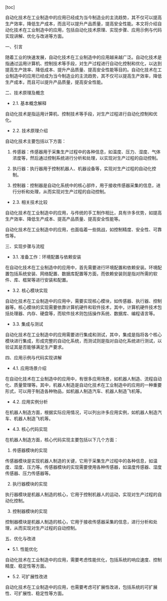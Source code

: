 
[toc]                    
                
                
自动化技术在工业制造中的应用已经成为当今制造业的主流趋势，其不仅可以提高生产效率，降低生产成本，而且可以提升产品质量，提高安全性能。本文将介绍自动化技术在工业制造中的应用，包括自动化技术原理、实现步骤、应用示例与代码实现讲解、优化与改进等方面。

一、引言

随着工业的快速发展，自动化技术在工业制造中的应用越来越广泛。自动化技术是指通过运用计算机、控制技术等手段，对生产过程进行自动化控制和优化，以达到提高生产效率、降低成本、提升产品质量、提高安全性能等目的。自动化技术在工业制造中的应用已经成为当今制造业的主流趋势，其不仅可以提高生产效率，降低生产成本，而且可以提升产品质量，提高安全性能。

二、技术原理及概念

- 2.1. 基本概念解释

自动化技术是指运用计算机、控制技术等手段，对生产过程进行自动化控制和优化。

- 2.2. 技术原理介绍

自动化技术主要包括以下方面：

1. 传感器：传感器用于采集生产过程中的各种信息，如温度、压力、湿度、气体浓度等，然后通过控制系统进行分析和处理，以实现对生产过程的自动控制。

2. 执行器：执行器用于控制机器人、机器设备等，实现对生产过程的自动化控制。

3. 控制器：控制器是自动化系统中的核心部件，用于接收传感器采集的信息，进行分析和处理，从而实现对生产过程的自动控制。

- 2.3. 相关技术比较

自动化技术在工业制造中的应用，与传统的手工制作相比，具有许多优势，如提高生产效率、降低生产成本、提高产品质量、提高安全性能等。

自动化技术在工业制造中的应用，也面临着一些挑战，如控制精度、安全性、可靠性等。

三、实现步骤与流程

- 3.1. 准备工作：环境配置与依赖安装

在自动化技术在工业制造中的应用中，首先需要进行环境配置和依赖安装。环境配置包括系统安装、网络配置、数据库配置等方面，而依赖安装则是指对所需的软件、库、框架等进行安装和配置。

- 3.2. 核心模块实现

自动化技术在工业制造中的应用中，需要实现核心模块，如传感器、执行器、控制器等。核心模块的实现需要依靠计算机硬件和软件技术，其中，计算机硬件技术包括处理器、内存、硬盘等，而软件技术则包括操作系统、数据库、编程语言等。

- 3.3. 集成与测试

自动化技术在工业制造中的应用需要进行集成和测试，其中，集成是指将各个核心模块进行集成，形成完整的自动化系统，而测试则是指对自动化系统进行测试，以验证其是否能够满足生产要求。

四、应用示例与代码实现讲解

- 4.1. 应用场景介绍

在自动化技术在工业制造中的应用中，有很多应用场景，如机器人制造、流程自动化、质量管理等。其中，机器人制造是自动化技术在工业制造中的应用的一种重要形式，可以用于制造各种物品，如机器人制造汽车、机器人制造飞机等。

- 4.2. 应用实例分析

在机器人制造方面，根据实际应用情况，可以列出许多应用实例，如机器人制造汽车、机器人制造飞机等。

- 4.3. 核心代码实现

在机器人制造方面，核心代码实现主要包括以下几个方面：

1. 传感器模块的实现

传感器模块是实现机器人制造的关键，它用于采集生产过程中的各种信息，如温度、湿度、压力等。传感器模块的实现需要使用各种传感器，如温度传感器、湿度传感器、压力传感器等。

2. 执行器模块的实现

执行器模块是机器人制造的核心，它用于控制机器人的运动，实现对生产过程的自动化控制。

3. 控制器模块的实现

控制器模块是机器人制造的核心，它用于接收传感器采集的信息，进行分析和处理，从而实现对生产过程的自动控制。

五、优化与改进

- 5.1. 性能优化

自动化技术在工业制造中的应用，需要考虑性能优化，包括系统的响应速度、控制精度、稳定性等方面。

- 5.2. 可扩展性改进

自动化技术在工业制造中的应用，也需要考虑可扩展性改进，包括系统的可扩展性、可扩展性、稳定性等方面。

